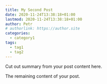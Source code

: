 ```yaml
---
title: My Second Post
date: 2020-11-24T13:38:18+01:00
lastmod: 2020-11-24T13:38:18+01:00
author: Petr
# authorlink: https://author.site
categories:
  - category1
tags:
  - tag1
  - tag2
---
```


Cut out summary from your post content here.

<!--more-->

The remaining content of your post.
